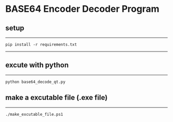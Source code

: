 # BASE64 Encoder Decoder Program 
## setup
--------
```
pip install -r requirements.txt
```
--------
## excute with python 
--------
```
python base64_decode_qt.py
```
## make a excutable file (.exe file)
--------
```
./make_excutable_file.ps1
```
